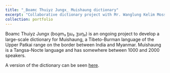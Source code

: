 ```yaml
---
title: "_Boamc Thuiyz Jungx_ Muishaung dictionary"
excerpt: "Collaborative dictionary project with Mr. Wanglung Kelim Mossang of Arunachal Pradesh for the Muishaung language, a Tibeto-Burman variety spoken on the India/Myanmar border. 2015 – present. Development of tools to collaborate remotely in the creation and management of a database and a corresponding mobile phone app for community use."
collection: portfolio
---
```


Boamc Thuiyz Jungx (boa̯m₃ t̪ɯ₂ ʒuŋ₂) is an ongoing project to develop a large-scale dictionary for Muishaung, a Tibeto-Burman language of the Upper Patkai range on the border between India and Myanmar. Muishaung is a Tangsa-Nocte language and has somewhere between 1000 and 2000 speakers.

A version of the dictionary can be seen [here](https://xyy.tw/ms).

